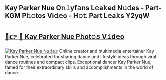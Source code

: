 ## Kay Parker Nue O𝚗𝚕yf𝚊ns L𝚎a𝚔ed N𝚞𝚍es - Part-KGM P𝚑𝚘tos Vi𝚍𝚎o - H𝚘𝚝 Part L𝚎a𝚔s Y2yqW

# <h2><a href="http://kf23y0i.oniu.top/?m=Kay+Parker+Nue">🔗👉 🔴 Kay Parker Nue P𝚑ot𝚘𝚜 V𝚒d𝚎o</a></h2>

[![Kay Parker Nue Nu𝚍e𝚜](https://i.imgur.com/0qMVB7G.gif)](http://kf23y0i.oniu.top/?m=Kay+Parker+Nue)
Online creator and multimedia entertainer Kay Parker Nue, celebrated for sharing dance and lifestyle ideas through viral dance routines and compact clips. Exceptional dancer Kay Parker Nue, famed for their extraordinary skills and accomplishments in the world of dance.  

